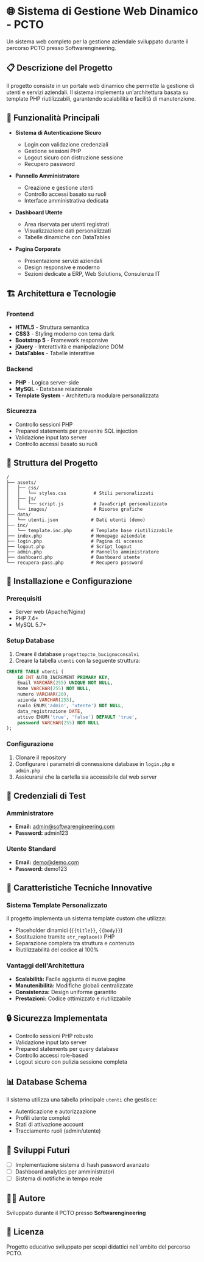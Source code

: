 # 🌐 Sistema di Gestione Web Dinamico - PCTO

Un sistema web completo per la gestione aziendale sviluppato durante il percorso PCTO presso Softwarengineering.

## 📋 Descrizione del Progetto

Il progetto consiste in un portale web dinamico che permette la gestione di utenti e servizi aziendali. Il sistema implementa un'architettura basata su template PHP riutilizzabili, garantendo scalabilità e facilità di manutenzione.

## 🚀 Funzionalità Principali

- **Sistema di Autenticazione Sicuro**
  - Login con validazione credenziali
  - Gestione sessioni PHP
  - Logout sicuro con distruzione sessione
  - Recupero password

- **Pannello Amministratore**
  - Creazione e gestione utenti
  - Controllo accessi basato su ruoli
  - Interface amministrativa dedicata

- **Dashboard Utente**
  - Area riservata per utenti registrati
  - Visualizzazione dati personalizzati
  - Tabelle dinamiche con DataTables

- **Pagina Corporate**
  - Presentazione servizi aziendali
  - Design responsive e moderno
  - Sezioni dedicate a ERP, Web Solutions, Consulenza IT

## 🏗️ Architettura e Tecnologie

### Frontend
- **HTML5** - Struttura semantica
- **CSS3** - Styling moderno con tema dark
- **Bootstrap 5** - Framework responsive
- **jQuery** - Interattività e manipolazione DOM
- **DataTables** - Tabelle interattive

### Backend
- **PHP** - Logica server-side
- **MySQL** - Database relazionale
- **Template System** - Architettura modulare personalizzata

### Sicurezza
- Controllo sessioni PHP
- Prepared statements per prevenire SQL injection
- Validazione input lato server
- Controllo accessi basato su ruoli

## 📁 Struttura del Progetto

```
/
├── assets/
│   ├── css/
│   │   └── styles.css          # Stili personalizzati
│   ├── js/
│   │   └── script.js           # JavaScript personalizzato
│   └── images/                 # Risorse grafiche
├── data/
│   └── utenti.json            # Dati utenti (demo)
├── inc/
│   └── template.inc.php       # Template base riutilizzabile
├── index.php                  # Homepage aziendale
├── login.php                  # Pagina di accesso
├── logout.php                 # Script logout
├── admin.php                  # Pannello amministratore
├── dashboard.php              # Dashboard utente
└── recupera-pass.php          # Recupero password
```

## 🔧 Installazione e Configurazione

### Prerequisiti
- Server web (Apache/Nginx)
- PHP 7.4+
- MySQL 5.7+

### Setup Database
1. Creare il database `progettopcto_bucignoconsalvi`
2. Creare la tabella `utenti` con la seguente struttura:
```sql
CREATE TABLE utenti (
    id INT AUTO_INCREMENT PRIMARY KEY,
    Email VARCHAR(255) UNIQUE NOT NULL,
    Nome VARCHAR(255) NOT NULL,
    numero VARCHAR(20),
    azienda VARCHAR(255),
    ruolo ENUM('admin', 'utente') NOT NULL,
    data_registrazione DATE,
    attivo ENUM('true', 'false') DEFAULT 'true',
    password VARCHAR(255) NOT NULL
);
```

### Configurazione
1. Clonare il repository
2. Configurare i parametri di connessione database in `login.php` e `admin.php`
3. Assicurarsi che la cartella sia accessibile dal web server

## 👥 Credenziali di Test

### Amministratore
- **Email:** admin@softwarengineering.com
- **Password:** admin123

### Utente Standard
- **Email:** demo@demo.com
- **Password:** demo123

## 🎯 Caratteristiche Tecniche Innovative

### Sistema Template Personalizzato
Il progetto implementa un sistema template custom che utilizza:
- Placeholder dinamici (`{{title}}`, `{{body}}`)
- Sostituzione tramite `str_replace()` PHP
- Separazione completa tra struttura e contenuto
- Riutilizzabilità del codice al 100%

### Vantaggi dell'Architettura
- **Scalabilità:** Facile aggiunta di nuove pagine
- **Manutenibilità:** Modifiche globali centralizzate
- **Consistenza:** Design uniforme garantito
- **Prestazioni:** Codice ottimizzato e riutilizzabile

## 🔒 Sicurezza Implementata

- Controllo sessioni PHP robusto
- Validazione input lato server
- Prepared statements per query database
- Controllo accessi role-based
- Logout sicuro con pulizia sessione completa

## 📊 Database Schema

Il sistema utilizza una tabella principale `utenti` che gestisce:
- Autenticazione e autorizzazione
- Profili utente completi
- Stati di attivazione account
- Tracciamento ruoli (admin/utente)

## 🚧 Sviluppi Futuri

- [ ] Implementazione sistema di hash password avanzato
- [ ] Dashboard analytics per amministratori
- [ ] Sistema di notifiche in tempo reale

## 👨‍💻 Autore

Sviluppato durante il PCTO presso **Softwarengineering**  

## 📜 Licenza

Progetto educativo sviluppato per scopi didattici nell'ambito del percorso PCTO.
